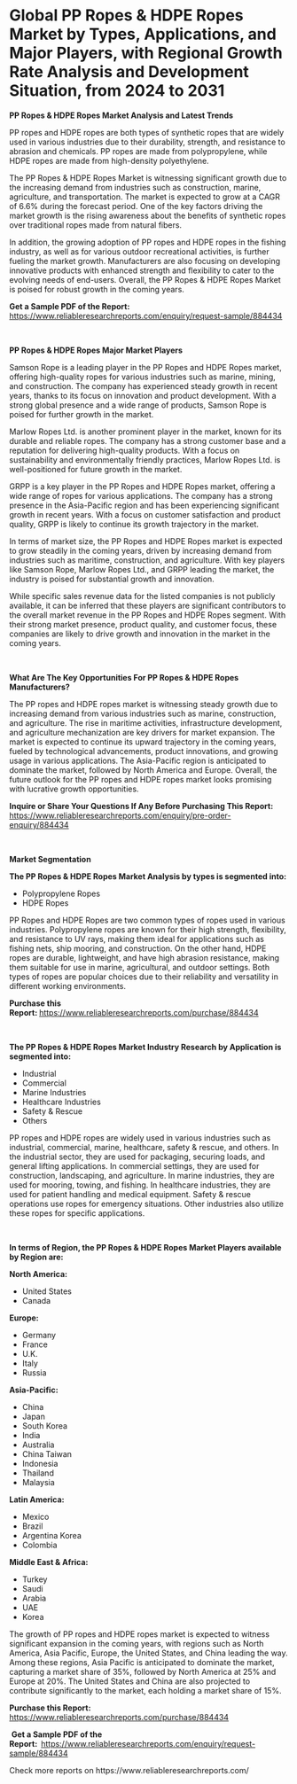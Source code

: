 <p><h1>Global PP Ropes & HDPE Ropes Market by Types, Applications, and Major Players, with Regional Growth Rate Analysis and Development Situation, from 2024 to 2031</h1></p><p><strong>PP Ropes & HDPE Ropes Market Analysis and Latest Trends</strong></p>
<p><p>PP ropes and HDPE ropes are both types of synthetic ropes that are widely used in various industries due to their durability, strength, and resistance to abrasion and chemicals. PP ropes are made from polypropylene, while HDPE ropes are made from high-density polyethylene.</p><p>The PP Ropes & HDPE Ropes Market is witnessing significant growth due to the increasing demand from industries such as construction, marine, agriculture, and transportation. The market is expected to grow at a CAGR of 6.6% during the forecast period. One of the key factors driving the market growth is the rising awareness about the benefits of synthetic ropes over traditional ropes made from natural fibers.</p><p>In addition, the growing adoption of PP ropes and HDPE ropes in the fishing industry, as well as for various outdoor recreational activities, is further fueling the market growth. Manufacturers are also focusing on developing innovative products with enhanced strength and flexibility to cater to the evolving needs of end-users. Overall, the PP Ropes & HDPE Ropes Market is poised for robust growth in the coming years.</p></p>
<p><strong>Get a Sample PDF of the Report:&nbsp;</strong> <a href="https://www.reliableresearchreports.com/enquiry/request-sample/884434">https://www.reliableresearchreports.com/enquiry/request-sample/884434</a></p>
<p>&nbsp;</p>
<p><strong>PP Ropes & HDPE Ropes Major Market Players</strong></p>
<p><p>Samson Rope is a leading player in the PP Ropes and HDPE Ropes market, offering high-quality ropes for various industries such as marine, mining, and construction. The company has experienced steady growth in recent years, thanks to its focus on innovation and product development. With a strong global presence and a wide range of products, Samson Rope is poised for further growth in the market.</p><p>Marlow Ropes Ltd. is another prominent player in the market, known for its durable and reliable ropes. The company has a strong customer base and a reputation for delivering high-quality products. With a focus on sustainability and environmentally friendly practices, Marlow Ropes Ltd. is well-positioned for future growth in the market.</p><p>GRPP is a key player in the PP Ropes and HDPE Ropes market, offering a wide range of ropes for various applications. The company has a strong presence in the Asia-Pacific region and has been experiencing significant growth in recent years. With a focus on customer satisfaction and product quality, GRPP is likely to continue its growth trajectory in the market.</p><p>In terms of market size, the PP Ropes and HDPE Ropes market is expected to grow steadily in the coming years, driven by increasing demand from industries such as maritime, construction, and agriculture. With key players like Samson Rope, Marlow Ropes Ltd., and GRPP leading the market, the industry is poised for substantial growth and innovation.</p><p>While specific sales revenue data for the listed companies is not publicly available, it can be inferred that these players are significant contributors to the overall market revenue in the PP Ropes and HDPE Ropes segment. With their strong market presence, product quality, and customer focus, these companies are likely to drive growth and innovation in the market in the coming years.</p></p>
<p>&nbsp;</p>
<p><strong>What Are The Key Opportunities For PP Ropes & HDPE Ropes Manufacturers?</strong></p>
<p><p>The PP ropes and HDPE ropes market is witnessing steady growth due to increasing demand from various industries such as marine, construction, and agriculture. The rise in maritime activities, infrastructure development, and agriculture mechanization are key drivers for market expansion. The market is expected to continue its upward trajectory in the coming years, fueled by technological advancements, product innovations, and growing usage in various applications. The Asia-Pacific region is anticipated to dominate the market, followed by North America and Europe. Overall, the future outlook for the PP ropes and HDPE ropes market looks promising with lucrative growth opportunities.</p></p>
<p><strong>Inquire or Share Your Questions If Any Before Purchasing This Report:</strong> <a href="https://www.reliableresearchreports.com/enquiry/pre-order-enquiry/884434">https://www.reliableresearchreports.com/enquiry/pre-order-enquiry/884434</a></p>
<p>&nbsp;</p>
<p><strong>Market Segmentation</strong></p>
<p><strong>The PP Ropes & HDPE Ropes Market Analysis by types is segmented into:</strong></p>
<p><ul><li>Polypropylene Ropes</li><li>HDPE Ropes</li></ul></p>
<p><p>PP Ropes and HDPE Ropes are two common types of ropes used in various industries. Polypropylene ropes are known for their high strength, flexibility, and resistance to UV rays, making them ideal for applications such as fishing nets, ship mooring, and construction. On the other hand, HDPE ropes are durable, lightweight, and have high abrasion resistance, making them suitable for use in marine, agricultural, and outdoor settings. Both types of ropes are popular choices due to their reliability and versatility in different working environments.</p></p>
<p><strong>Purchase this Report:&nbsp;</strong><a href="https://www.reliableresearchreports.com/purchase/884434">https://www.reliableresearchreports.com/purchase/884434</a></p>
<p>&nbsp;</p>
<p><strong>The PP Ropes & HDPE Ropes Market Industry Research by Application is segmented into:</strong></p>
<p><ul><li>Industrial</li><li>Commercial</li><li>Marine Industries</li><li>Healthcare Industries</li><li>Safety & Rescue</li><li>Others</li></ul></p>
<p><p>PP ropes and HDPE ropes are widely used in various industries such as industrial, commercial, marine, healthcare, safety & rescue, and others. In the industrial sector, they are used for packaging, securing loads, and general lifting applications. In commercial settings, they are used for construction, landscaping, and agriculture. In marine industries, they are used for mooring, towing, and fishing. In healthcare industries, they are used for patient handling and medical equipment. Safety & rescue operations use ropes for emergency situations. Other industries also utilize these ropes for specific applications.</p></p>
<p>&nbsp;</p>
<p><strong>In terms of Region, the PP Ropes & HDPE Ropes Market Players available by Region are:</strong></p>
<p>
    <p> <strong> North America: </strong>
        <ul>
            <li>United States</li>
            <li>Canada</li>
        </ul>
        </p> 
    <p> <strong> Europe: </strong>
        <ul>
            <li>Germany</li>
            <li>France</li>
            <li>U.K.</li>
            <li>Italy</li>
            <li>Russia</li>
        </ul>
        </p> 
    <p> <strong> Asia-Pacific: </strong>
        <ul>
            <li>China</li>
            <li>Japan</li>
            <li>South Korea</li>
            <li>India</li>
            <li>Australia</li>
            <li>China Taiwan</li>
            <li>Indonesia</li>
            <li>Thailand</li>
            <li>Malaysia</li>
        </ul>
        </p> 
    <p> <strong> Latin America: </strong>
        <ul>
            <li>Mexico</li>
            <li>Brazil</li>
            <li>Argentina Korea</li>
            <li>Colombia</li>
        </ul>
        </p> 
    <p> <strong> Middle East & Africa: </strong>
        <ul>
            <li>Turkey</li>
            <li>Saudi</li>
            <li>Arabia</li>
            <li>UAE</li>
            <li>Korea</li>
        </ul>
    </p>
    </p>
<p><p>The growth of PP ropes and HDPE ropes market is expected to witness significant expansion in the coming years, with regions such as North America, Asia Pacific, Europe, the United States, and China leading the way. Among these regions, Asia Pacific is anticipated to dominate the market, capturing a market share of 35%, followed by North America at 25% and Europe at 20%. The United States and China are also projected to contribute significantly to the market, each holding a market share of 15%.</p></p>
<p><strong>Purchase this Report: </strong><a href="https://www.reliableresearchreports.com/purchase/884434">https://www.reliableresearchreports.com/purchase/884434</a></p>
<p>&nbsp;<strong>Get a Sample PDF of the Report:&nbsp;&nbsp;</strong><a href="https://www.reliableresearchreports.com/enquiry/request-sample/884434">https://www.reliableresearchreports.com/enquiry/request-sample/884434</a></p>
<p><strong></strong></p>
<p>Check more reports on https://www.reliableresearchreports.com/</p>